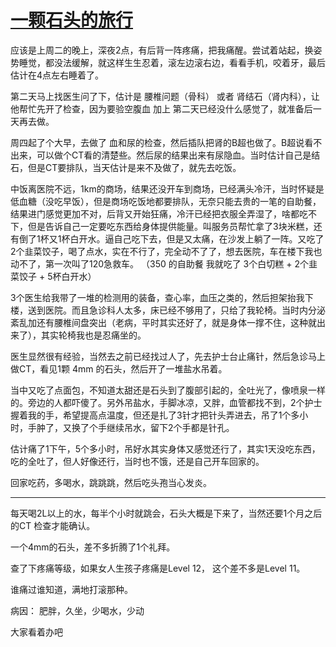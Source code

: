 # [一颗石头的旅行](https://github.com/bonfy/gitblog/issues/15)

应该是上周二的晚上，深夜2点，有后背一阵疼痛，把我痛醒。尝试着站起，换姿势睡觉，都没法缓解，就这样生生忍着，滚左边滚右边，看看手机，咬着牙，最后估计在4点左右睡着了。

第二天马上找医生问了下，估计是 腰椎问题（骨科） 或者 肾结石（肾内科），让他帮忙先开了检查，因为要验空腹血 加上 第二天已经没什么感觉了，就准备后一天再去做。

周四起了个大早，去做了 血和尿的检查，然后插队把肾的B超也做了。B超说看不出来，可以做个CT看的清楚些。然后尿的结果出来有尿隐血。当时估计自己是结石，但是CT要排队，当天估计是来不及做了，就先去吃饭。

中饭离医院不远，1km的商场，结果还没开车到商场，已经满头冷汗，当时怀疑是低血糖（没吃早饭），但是商场吃饭地都要排队，无奈只能去贵的一笔的自助餐，结果进门感觉更加不对，后背又开始狂痛，冷汗已经把衣服全弄湿了，啥都吃不下，但是告诉自己一定要吃东西给身体提供能量。叫服务员帮忙拿了3块米糕，还有倒了1杯又1杯白开水。逼自己吃下去，但是又太痛，在沙发上躺了一阵。又吃了2个韭菜饺子，喝了点水，实在不行了，完全动不了了，想去医院，车在楼下我也动不了，第一次叫了120急救车。
（350 的自助餐 我就吃了 3个白切糕 + 2个韭菜饺子 + 5杯白开水）

3个医生给我带了一堆的检测用的装备，查心率，血压之类的，然后担架抬我下楼，送到医院。而且急诊科人太多，床已经不够用了，只给了我轮椅。当时内分泌紊乱加还有腰椎间盘突出（老病，平时其实还好了，就是身体一撑不住，这种就出来了），其实轮椅我也是忍痛坐的。

医生显然很有经验，当然去之前已经找过人了，先去护士台止痛针，然后急诊马上做CT，看见1颗 4mm 的石头，然后开了一堆盐水吊着。

当中又吃了点面包，不知道太甜还是石头到了腹部引起的，全吐光了，像喷泉一样的。旁边的人都吓傻了。另外吊盐水，手脚冰凉，又胖，血管都找不到，2个护士握着我的手，希望提高点温度，但还是扎了3针才把针头弄进去，吊了1个多小时，手肿了，又换了个手继续吊水，留下2个手都是针孔。


估计痛了1下午，5个多小时，吊好水其实身体又感觉还行了，其实1天没吃东西，吃的全吐了，但人好像还行，当时也不饿，还是自己开车回家的。

回家吃药，多喝水，跳跳跳，然后吃头孢当心发炎。


---

每天喝2L以上的水，每半个小时就跳会，石头大概是下来了，当然还要1个月之后的CT 检查才能确认。

一个4mm的石头，差不多折腾了1个礼拜。

查了下疼痛等级，如果女人生孩子疼痛是Level 12， 这个差不多是Level 11。

谁痛过谁知道，满地打滚那种。


病因： 肥胖，久坐，少喝水，少动

大家看着办吧